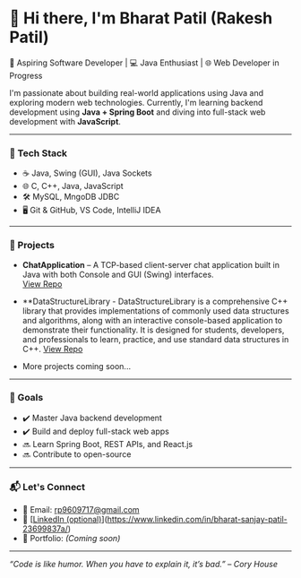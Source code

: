 # 👋 Hi there, I'm Bharat Patil (Rakesh Patil)

🚀 Aspiring Software Developer | 💻 Java Enthusiast | 🌐 Web Developer in Progress

I'm passionate about building real-world applications using Java and exploring modern web technologies. Currently, I'm learning backend development using **Java + Spring Boot** and diving into full-stack web development with **JavaScript**.

---

### 🔧 Tech Stack
- ☕ Java, Swing (GUI), Java Sockets
- 🌐 C, C++, Java, JavaScript
- 🛠️ MySQL, MngoDB JDBC
- 🖥️ Git & GitHub, VS Code, IntelliJ IDEA

---

### 📘 Projects

- **ChatApplication** – A TCP-based client-server chat application built in Java with both Console and GUI (Swing) interfaces.  
  [View Repo](https://github.com/BharatPatil-1307/ChatApplication)

- **DataStructureLibrary - DataStructureLibrary is a comprehensive C++ library that provides implementations of commonly used data structures and algorithms, along with an interactive console-based application to demonstrate their functionality. It is designed for students, developers, and professionals to learn, practice, and use standard data structures in C++.
[View Repo](https://github.com/BharatPatil-1307/DataStructureLibrary)

- More projects coming soon...

---

### 🎯 Goals

- ✔️ Master Java backend development
- ✔️ Build and deploy full-stack web apps
- 🔜 Learn Spring Boot, REST APIs, and React.js
- 🔜 Contribute to open-source

---

### 📬 Let's Connect

- 📧 Email: rp9609717@gmail.com
- 💼 [[LinkedIn (optional)](https://linkedin.com/in/your-link)](https://www.linkedin.com/in/bharat-sanjay-patil-23699837a/)
- 🧠 Portfolio: *(Coming soon)*

---

_“Code is like humor. When you have to explain it, it’s bad.” – Cory House_
